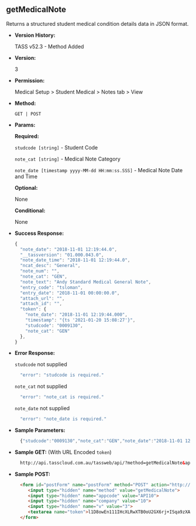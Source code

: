 **getMedicalNote**
----
  Returns a structured student medical condition details data in JSON format.
  
* **Version History:**

  TASS v52.3 - Method Added

* **Version:**

  3

* **Permission:**

  Medical Setup > Student Medical > Notes tab > View

* **Method:**

  `GET | POST`
  
*  **Params:**

   **Required:**
 
   `studcode [string]` - Student Code

   `note_cat [string]` - Medical Note Category

   `note_date [timestamp yyyy-MM-dd HH:mm:ss.SSS]` - Medical Note Date and Time

   **Optional:**

   None

   **Conditional:**

   None

* **Success Response:**

    ```javascript
    {
      "note_date": "2018-11-01 12:19:44.0",
      "__tassversion": "01.000.043.0",
      "note_date_time": "2018-11-01 12:19:44.0",
      "ncat_desc": "General",
      "note_num": "",
      "note_cat": "GEN",
      "note_text": "Andy Standard Medical General Note",
      "entry_code": "tsloman",
      "entry_date": "2018-11-01 00:00:00.0",
      "attach_url": "",
      "attach_id": "",
      "token": {
        "note_date": "2018-11-01 12:19:44.000",
        "timestamp": "{ts '2021-01-20 15:08:27'}",
        "studcode": "0009130",
        "note_cat": "GEN"
      },
    }
    ```
 
* **Error Response:**

    `studcode` not supplied
    ```javascript
      "error": "studcode is required."
    ```

    `note_cat` not supplied
    ```javascript
      "error": "note_cat is required."
    ```

    `note_date` not supplied
    ```javascript
      "error": "note_date is required."
    ```

* **Sample Parameters:**

  ```javascript
    {"studcode":"0009130","note_cat":"GEN","note_date":"2018-11-01 12:19:44.000"}
  ```

* **Sample GET:** (With URL Encoded `token`)

  ```HTML
    http://api.tasscloud.com.au/tassweb/api/?method=getMedicalNote&appcode=API10&company=10&v=3&token=l1D8owEn111IHcXLRwXTB0oU2GX6rj%2BISqa9zXA8We3J3mwgjW5pdUvFK3%2FIZ4mJ4bMyfKTmEoup%2B3tTE9GeLQ%3D%3D
  ```
  
* **Sample POST:**

  ```HTML
    <form id="postForm" name="postForm" method="POST" action="http://api.tasscloud.com.au/tassweb/api/">
       <input type="hidden" name="method" value="getMedicalNote">
       <input type="hidden" name="appcode" value="API10">
       <input type="hidden" name="company" value="10">
       <input type="hidden" name="v" value="3">
       <textarea name="token">l1D8owEn111IHcXLRwXTB0oU2GX6rj+ISqa9zXA8We3J3mwgjW5pdUvFK3/IZ4mJ4bMyfKTmEoup+3tTE9GeLQ==</textarea>
    </form>
  ```